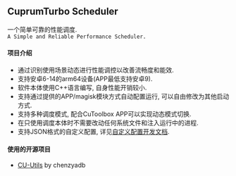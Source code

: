 ## CuprumTurbo Scheduler
一个简单可靠的性能调度.  
`A Simple and Reliable Performance Scheduler.`  
#### 项目介绍  
- 通过识别使用场景动态进行性能调控以改善流畅度和能效.  
- 支持安卓6-14的arm64设备(APP最低支持安卓9).  
- 软件本体使用C++语言编写, 自身性能开销较小.  
- 支持通过提供的APP/magisk模块方式自动配置运行, 可以自由修改为其他启动方式.  
- 支持多种调度模式, 配合CuToolbox APP可以实现动态模式切换.  
- 在只使用调度本体时不需要改动任何系统文件和注入运行中的进程.  
- 支持JSON格式的自定义配置, 详见[自定义配置开发文档](https://github.com/chenzyadb/CuprumTurbo-Scheduler/blob/main/docs/config_dev_helper.md).  
#### 使用的开源项目  
- [CU-Utils](https://github.com/chenzyadb/CU-Utils) by chenzyadb  
